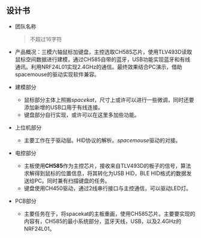 ## 设计书

* 团队名称

  > 不超过16字符

* 产品概况：三模六轴鼠标加键盘，主控选取CH585芯片，使用TLV493D读取鼠标空间数据进行建模，通过CH585自带的蓝牙，USB功能实现蓝牙和有线通讯。利用NRF24L01实现2.4GHz的通信。最终效果结合PC演示，借助spacemouse的驱动实现软件兼容。

* 建模部分

  * 鼠标部分主体上照搬*spacekat*，尺寸上或许可以进行一些微调，同时还要添加新增的USB口用于有线连接。
  * 键盘部分自行实现，或许可以在这里多加些功能。

* 上位机部分

  * 主要工作在于驱动层。HID协议的解析。*spacemouse*驱动的对接。

* 电控部分

  * 主板使用**CH585**作为主控芯片，接收来自TLV493D的板子的信号，算法求解得到鼠标的位置信息，将其转化为USB HID，BLE HID格式的数据发送给PC。同时兼有扫描键盘的任务。
  * 键盘使用CH450驱动，通过2线串行接口与主控通信，可以驱动LED灯。

* PCB部分

  * 主要任务在于，将spacekat的主板重画，使用CH585芯片。主要要实现的内容有，CH585的最小系统部分，蓝牙天线，USB，以及2.4GHz的NRF24L01。

